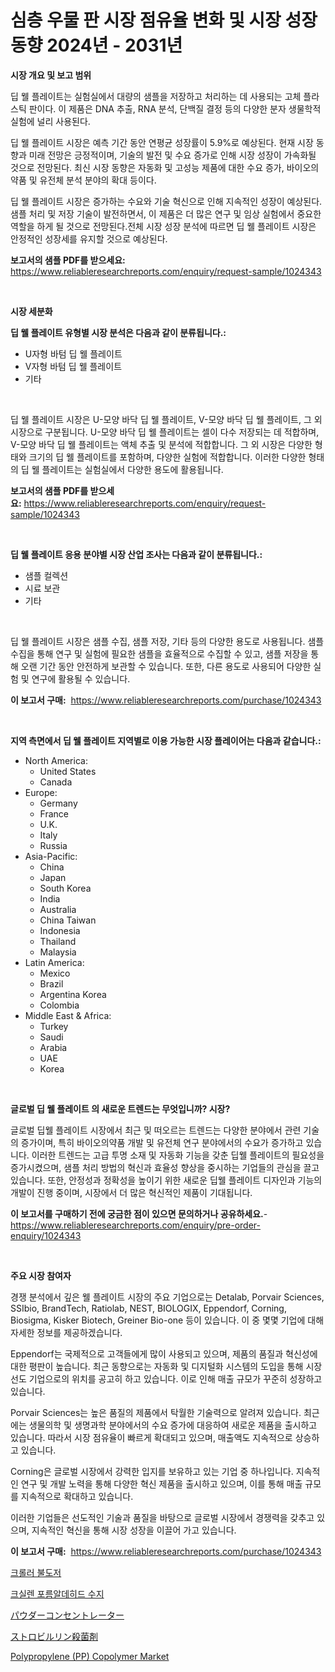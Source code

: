 <p><h1>심층 우물 판 시장 점유율 변화 및 시장 성장 동향 2024년 - 2031년</h1></p><p><strong>시장 개요 및 보고 범위</strong></p>
<p><p>딥 웰 플레이트는 실험실에서 대량의 샘플을 저장하고 처리하는 데 사용되는 고체 플라스틱 판이다. 이 제품은 DNA 추출, RNA 분석, 단백질 결정 등의 다양한 분자 생물학적 실험에 널리 사용된다.</p><p>딥 웰 플레이트 시장은 예측 기간 동안 연평균 성장률이 5.9%로 예상된다. 현재 시장 동향과 미래 전망은 긍정적이며, 기술의 발전 및 수요 증가로 인해 시장 성장이 가속화될 것으로 전망된다. 최신 시장 동향은 자동화 및 고성능 제품에 대한 수요 증가, 바이오의약품 및 유전체 분석 분야의 확대 등이다.</p><p>딥 웰 플레이트 시장은 증가하는 수요와 기술 혁신으로 인해 지속적인 성장이 예상된다. 샘플 처리 및 저장 기술이 발전하면서, 이 제품은 더 많은 연구 및 임상 실험에서 중요한 역할을 하게 될 것으로 전망된다.전체 시장 성장 분석에 따르면 딥 웰 플레이트 시장은 안정적인 성장세를 유지할 것으로 예상된다.</p></p>
<p><strong>보고서의 샘플 PDF를 받으세요:</strong> <a href="https://www.reliableresearchreports.com/enquiry/request-sample/1024343">https://www.reliableresearchreports.com/enquiry/request-sample/1024343</a></p>
<p>&nbsp;</p>
<p><strong>시장 세분화</strong></p>
<p><strong>딥 웰 플레이트 유형별 시장 분석은 다음과 같이 분류됩니다.:</strong></p>
<p><ul><li>U자형 바텀 딥 웰 플레이트</li><li>V자형 바텀 딥 웰 플레이트</li><li>기타</li></ul></p>
<p>&nbsp;</p>
<p><p>딥 웰 플레이트 시장은 U-모양 바닥 딥 웰 플레이트, V-모양 바닥 딥 웰 플레이트, 그 외 시장으로 구분됩니다. U-모양 바닥 딥 웰 플레이트는 셀이 다수 저장되는 데 적합하며, V-모양 바닥 딥 웰 플레이트는 액체 추출 및 분석에 적합합니다. 그 외 시장은 다양한 형태와 크기의 딥 웰 플레이트를 포함하며, 다양한 실험에 적합합니다. 이러한 다양한 형태의 딥 웰 플레이트는 실험실에서 다양한 용도에 활용됩니다.</p></p>
<p><strong>보고서의 샘플 PDF를 받으세요:</strong>&nbsp;<a href="https://www.reliableresearchreports.com/enquiry/request-sample/1024343">https://www.reliableresearchreports.com/enquiry/request-sample/1024343</a></p>
<p>&nbsp;</p>
<p><strong> 딥 웰 플레이트 응용 분야별 시장 산업 조사는 다음과 같이 분류됩니다.:</strong></p>
<p><ul><li>샘플 컬렉션</li><li>시료 보관</li><li>기타</li></ul></p>
<p>&nbsp;</p>
<p><p>딥 웰 플레이트 시장은 샘플 수집, 샘플 저장, 기타 등의 다양한 용도로 사용됩니다. 샘플 수집을 통해 연구 및 실험에 필요한 샘플을 효율적으로 수집할 수 있고, 샘플 저장을 통해 오랜 기간 동안 안전하게 보관할 수 있습니다. 또한, 다른 용도로 사용되어 다양한 실험 및 연구에 활용될 수 있습니다.</p></p>
<p><strong>이 보고서 구매:</strong>&nbsp; <a href="https://www.reliableresearchreports.com/purchase/1024343">https://www.reliableresearchreports.com/purchase/1024343</a></p>
<p>&nbsp;</p>
<p><strong>지역 측면에서 딥 웰 플레이트 지역별로 이용 가능한 시장 플레이어는 다음과 같습니다.:</strong></p>
<p><ul>
    <li>
        North America:
        <ul>
            <li>United States</li>
            <li>Canada</li>
        </ul>
    </li>
    <li>
        Europe:
        <ul>
            <li>Germany</li>
            <li>France</li>
            <li>U.K.</li>
            <li>Italy</li>
            <li>Russia</li>
        </ul>
    </li>
    <li>
        Asia-Pacific:
        <ul>
            <li>China</li>
            <li>Japan</li>
            <li>South Korea</li>
            <li>India</li>
            <li>Australia</li>
            <li>China Taiwan</li>
            <li>Indonesia</li>
            <li>Thailand</li>
            <li>Malaysia</li>
        </ul>
    </li>
    <li>
        Latin America:
        <ul>
            <li>Mexico</li>
            <li>Brazil</li>
            <li>Argentina Korea</li>
            <li>Colombia</li>
        </ul>
    </li>
    <li>
        Middle East & Africa:
        <ul>
            <li>Turkey</li>
            <li>Saudi</li>
            <li>Arabia</li>
            <li>UAE</li>
            <li>Korea</li>
        </ul>
    </li>
    </ul></p>
<p>&nbsp;</p>
<p><strong>글로벌 딥 웰 플레이트 의 새로운 트렌드는 무엇입니까? 시장?</strong></p>
<p><p>글로벌 딥웰 플레이트 시장에서 최근 및 떠오르는 트렌드는 다양한 분야에서 관련 기술의 증가이며, 특히 바이오의약품 개발 및 유전체 연구 분야에서의 수요가 증가하고 있습니다. 이러한 트렌드는 고급 투명 소재 및 자동화 기능을 갖춘 딥웰 플레이트의 필요성을 증가시켰으며, 샘플 처리 방법의 혁신과 효율성 향상을 중시하는 기업들의 관심을 끌고 있습니다. 또한, 안정성과 정확성을 높이기 위한 새로운 딥웰 플레이트 디자인과 기능의 개발이 진행 중이며, 시장에서 더 많은 혁신적인 제품이 기대됩니다.</p></p>
<p><strong>이 보고서를 구매하기 전에 궁금한 점이 있으면 문의하거나 공유하세요.</strong>- <a href="https://www.reliableresearchreports.com/enquiry/pre-order-enquiry/1024343">https://www.reliableresearchreports.com/enquiry/pre-order-enquiry/1024343</a></p>
<p>&nbsp;</p>
<p><strong>주요 시장 참여자</strong></p>
<p><p>경쟁 분석에서 깊은 웰 플레이트 시장의 주요 기업으로는 Detalab, Porvair Sciences, SSIbio, BrandTech, Ratiolab, NEST, BIOLOGIX, Eppendorf, Corning, Biosigma, Kisker Biotech, Greiner Bio-one 등이 있습니다. 이 중 몇몇 기업에 대해 자세한 정보를 제공하겠습니다.</p><p>Eppendorf는 국제적으로 고객들에게 많이 사용되고 있으며, 제품의 품질과 혁신성에 대한 평판이 높습니다. 최근 동향으로는 자동화 및 디지털화 시스템의 도입을 통해 시장 선도 기업으로의 위치를 공고히 하고 있습니다. 이로 인해 매출 규모가 꾸준히 성장하고 있습니다.</p><p>Porvair Sciences는 높은 품질의 제품에서 탁월한 기술력으로 알려져 있습니다. 최근에는 생물의학 및 생명과학 분야에서의 수요 증가에 대응하여 새로운 제품을 출시하고 있습니다. 따라서 시장 점유율이 빠르게 확대되고 있으며, 매출액도 지속적으로 상승하고 있습니다.</p><p>Corning은 글로벌 시장에서 강력한 입지를 보유하고 있는 기업 중 하나입니다. 지속적인 연구 및 개발 노력을 통해 다양한 혁신 제품을 출시하고 있으며, 이를 통해 매출 규모를 지속적으로 확대하고 있습니다.</p><p>이러한 기업들은 선도적인 기술과 품질을 바탕으로 글로벌 시장에서 경쟁력을 갖추고 있으며, 지속적인 혁신을 통해 시장 성장을 이끌어 가고 있습니다.</p></p>
<p><strong>이 보고서 구매:</strong>&nbsp;&nbsp;<a href="https://www.reliableresearchreports.com/purchase/1024343">https://www.reliableresearchreports.com/purchase/1024343</a></p>
<p><p><a href="https://medium.com/@percyhagernes9778/%ED%81%AC%EB%A1%A4%EB%9F%AC-%EB%B6%88%EB%8F%84%EC%A0%80-%EC%8B%9C%EC%9E%A5%EC%9D%80-%EC%8B%9C%EC%9E%A5-%EC%A0%90%EC%9C%A0%EC%9C%A8-%ED%81%AC%EA%B8%B0-%EB%B0%8F-2031%EB%85%84%EA%B9%8C%EC%A7%80-%EC%A0%84%EB%A7%9D-%EC%98%88%EC%B8%A1%EC%97%90-%EC%B4%88%EC%A0%90%EC%9D%84-%EB%A7%9E%EC%B6%A5%EB%8B%88%EB%8B%A4-416e34c51789">크롤러 불도저</a></p><p><a href="https://medium.com/@jackiefauhey9089475/%ED%88%B4%EB%A3%A8%EC%97%94-%ED%8F%AC%EB%A9%9C%EC%95%8C%EB%8D%B0%ED%9E%88%EB%93%9C-%EC%88%98%EC%A7%80-%EC%8B%9C%EC%9E%A5-%EC%A0%90%EC%9C%A0%EC%9C%A8-%EB%B3%80%ED%99%94-%EB%B0%8F-%EC%8B%9C%EC%9E%A5-%EC%84%B1%EC%9E%A5-%ED%8A%B8%EB%A0%8C%EB%93%9C-2024%EB%85%84-2031%EB%85%84-e162762f8530">크실렌 포름알데히드 수지</a></p><p><a href="https://github.com/cnnriuez22368/Market-Research-Report-List-1/blob/main/65273481757.md">パウダーコンセントレーター</a></p><p><a href="https://medium.com/@camron674/%E3%82%B9%E3%83%88%E3%83%AD%E3%83%93%E3%83%AB%E3%83%AA%E3%83%B3%E6%AE%BA%E8%8F%8C%E5%89%A4%E5%B8%82%E5%A0%B4-%E6%88%90%E5%8A%9F%E3%81%99%E3%82%8B%E3%83%93%E3%82%B8%E3%83%8D%E3%82%B9%E6%88%A6%E7%95%A5%E3%81%AE%E9%8D%B5-2031%E5%B9%B4%E3%81%BE%E3%81%A7%E3%81%AE%E4%BA%88%E6%B8%AC-1c6cd7c6f1ed">ストロビルリン殺菌剤</a></p><p><a href="https://issuu.com/reportprime-2/docs/polypropylene-pp-copolymer-market-size-2030.pptx">Polypropylene (PP) Copolymer Market</a></p></p>
